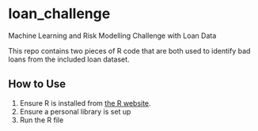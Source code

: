# loan_challenge
Machine Learning and Risk Modelling Challenge with Loan Data

This repo contains two pieces of R code that are both used to identify bad loans from the included loan dataset.

## How to Use

1. Ensure R is installed from [the R website](https://cran.r-project.org/).
2. Ensure a personal library is set up
3. Run the R file
